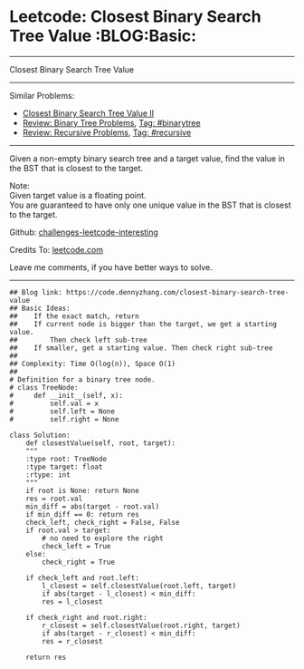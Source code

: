 
# Leetcode: Closest Binary Search Tree Value     :BLOG:Basic:

---

Closest Binary Search Tree Value  

---

Similar Problems:  

-   [Closest Binary Search Tree Value II](https://code.dennyzhang.com/closest-binary-search-tree-value-ii)
-   [Review: Binary Tree Problems](https://code.dennyzhang.com/review-binarytree), [Tag: #binarytree](https://code.dennyzhang.com/tag/binarytree)
-   [Review: Recursive Problems](https://code.dennyzhang.com/review-recursive), [Tag: #recursive](https://code.dennyzhang.com/tag/recursive)

---

Given a non-empty binary search tree and a target value, find the value in the BST that is closest to the target.  

Note:  
Given target value is a floating point.  
You are guaranteed to have only one unique value in the BST that is closest to the target.  

Github: [challenges-leetcode-interesting](https://github.com/DennyZhang/challenges-leetcode-interesting/tree/master/problems/closest-binary-search-tree-value)  

Credits To: [leetcode.com](https://leetcode.com/problems/closest-binary-search-tree-value/description/)  

Leave me comments, if you have better ways to solve.  

---

    ## Blog link: https://code.dennyzhang.com/closest-binary-search-tree-value
    ## Basic Ideas:
    ##    If the exact match, return
    ##    If current node is bigger than the target, we get a starting value.
    ##        Then check left sub-tree
    ##    If smaller, get a starting value. Then check right sub-tree
    ##
    ## Complexity: Time O(log(n)), Space O(1)
    ##
    # Definition for a binary tree node.
    # class TreeNode:
    #     def __init__(self, x):
    #         self.val = x
    #         self.left = None
    #         self.right = None
    
    class Solution:
        def closestValue(self, root, target):
    	"""
    	:type root: TreeNode
    	:type target: float
    	:rtype: int
    	"""
    	if root is None: return None
    	res = root.val
    	min_diff = abs(target - root.val)
    	if min_diff == 0: return res
    	check_left, check_right = False, False
    	if root.val > target:
    	    # no need to explore the right
    	    check_left = True
    	else:
    	    check_right = True
    
    	if check_left and root.left:
    	    l_closest = self.closestValue(root.left, target)
    	    if abs(target - l_closest) < min_diff:
    		res = l_closest
    
    	if check_right and root.right:
    	    r_closest = self.closestValue(root.right, target)
    	    if abs(target - r_closest) < min_diff:
    		res = r_closest
    
    	return res

